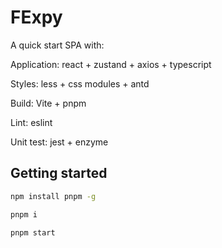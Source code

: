 # FExpy

A quick start SPA with:

Application: react + zustand + axios + typescript

Styles: less + css modules + antd

Build: Vite + pnpm

Lint: eslint

Unit test: jest + enzyme

## Getting started

```sh
npm install pnpm -g

pnpm i

pnpm start
```
